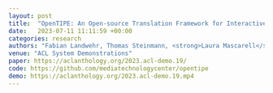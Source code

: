 ```yaml
---
layout: post
title:  "OpenTIPE: An Open-source Translation Framework for Interactive Post-Editing Research"
date:   2023-07-11 11:11:59 +00:00
categories: research
authors: "Fabian Landwehr, Thomas Steinmann, <strong>Laura Mascarell</strong>"
venue: "ACL System Demonstrations"
paper: https://aclanthology.org/2023.acl-demo.19/
code: https://github.com/mediatechnologycenter/opentipe
demo: https://aclanthology.org/2023.acl-demo.19.mp4
---
```

